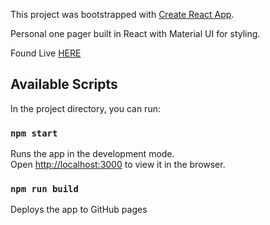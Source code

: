 This project was bootstrapped with [Create React App](https://github.com/facebook/create-react-app).

Personal one pager built in React with Material UI for styling.

Found Live [HERE](https://rdwatkin.github.io/ryan-watkins/)

## Available Scripts

In the project directory, you can run:

### `npm start`

Runs the app in the development mode.<br />
Open [http://localhost:3000](http://localhost:3000) to view it in the browser.

### `npm run build`
Deploys the app to GitHub pages
